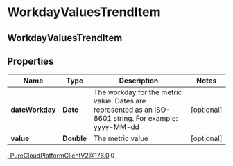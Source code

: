 # WorkdayValuesTrendItem

## WorkdayValuesTrendItem

## Properties

|Name | Type | Description | Notes|
|------------ | ------------- | ------------- | -------------|
| **dateWorkday** | [**Date**](Date) | The workday for the metric value. Dates are represented as an ISO-8601 string. For example: yyyy-MM-dd | [optional] |
| **value** | **Double** | The metric value | [optional] |



_PureCloudPlatformClientV2@176.0.0_
